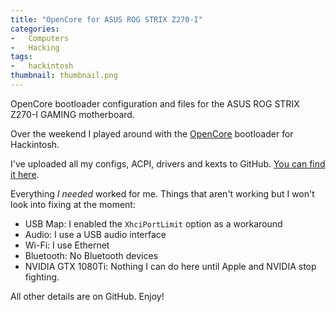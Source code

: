 ```yaml
---
title: "OpenCore for ASUS ROG STRIX Z270-I"
categories:
-   Computers
-   Hacking
tags:
-   hackintosh
thumbnail: thumbnail.png
---
```


OpenCore bootloader configuration and files for the ASUS ROG STRIX Z270-I GAMING motherboard.

<!-- more -->

Over the weekend I played around with the [OpenCore](https://github.com/acidanthera/OpenCorePkg) bootloader for Hackintosh.

I've uploaded all my configs, ACPI, drivers and kexts to GitHub. [You can find it here](https://github.com/calvinbui/Asus-STRIX-Z270i-Hackintosh).

Everything _I needed_ worked for me. Things that aren't working but I won't look into fixing at the moment:

- USB Map: I enabled the `XhciPortLimit` option as a workaround
- Audio: I use a USB audio interface
- Wi-Fi: I use Ethernet
- Bluetooth: No Bluetooth devices
- NVIDIA GTX 1080Ti: Nothing I can do here until Apple and NVIDIA stop fighting.

All other details are on GitHub. Enjoy!
